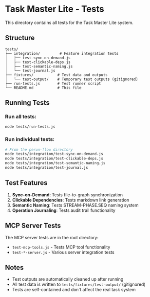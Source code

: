 # Task Master Lite - Tests

This directory contains all tests for the Task Master Lite system.

## Structure

```
tests/
├── integration/         # Feature integration tests
│   ├── test-sync-on-demand.js
│   ├── test-clickable-deps.js
│   ├── test-semantic-naming.js
│   └── test-journal.js
├── fixtures/           # Test data and outputs
│   └── test-output/    # Temporary test outputs (gitignored)
├── run-tests.js        # Test runner script
└── README.md           # This file
```

## Running Tests

### Run all tests:
```bash
node tests/run-tests.js
```

### Run individual tests:
```bash
# From the perun-flow directory
node tests/integration/test-sync-on-demand.js
node tests/integration/test-clickable-deps.js
node tests/integration/test-semantic-naming.js
node tests/integration/test-journal.js
```

## Test Features

1. **Sync-on-Demand**: Tests file-to-graph synchronization
2. **Clickable Dependencies**: Tests markdown link generation
3. **Semantic Naming**: Tests STREAM-PHASE.SEQ naming system
4. **Operation Journaling**: Tests audit trail functionality

## MCP Server Tests

The MCP server tests are in the root directory:
- `test-mcp-tools.js` - Tests MCP tool functionality
- `test-*-server.js` - Various server integration tests

## Notes

- Test outputs are automatically cleaned up after running
- All test data is written to `tests/fixtures/test-output/` (gitignored)
- Tests are self-contained and don't affect the real task system